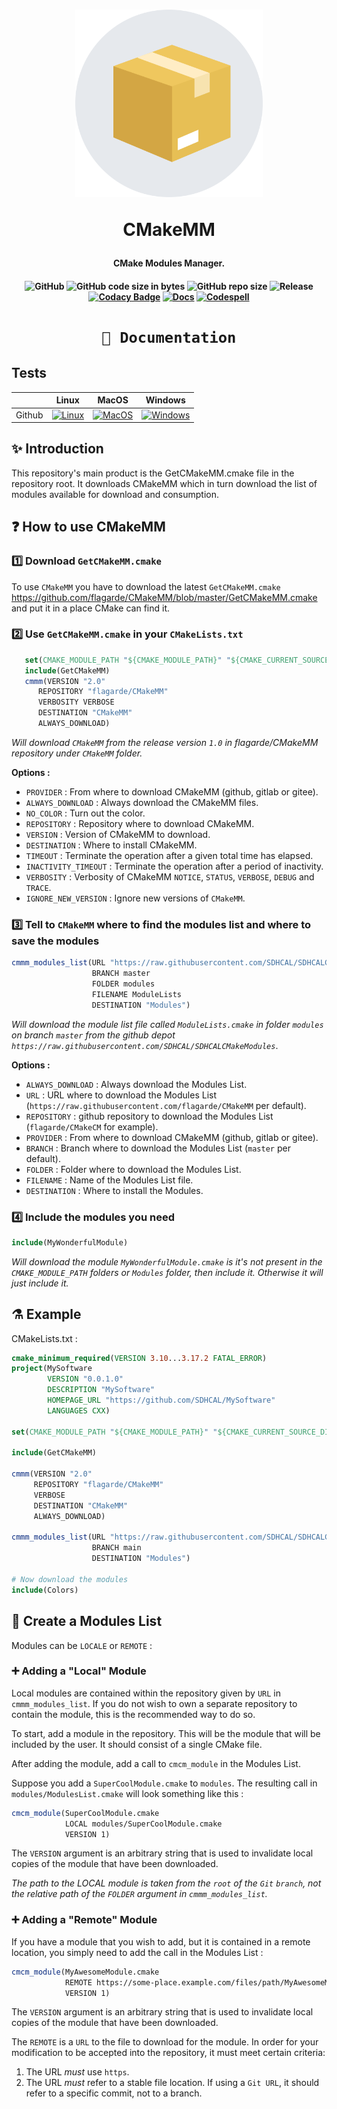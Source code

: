 <h1 align="center">
  <a href="https://github.com/flagarde/CMakeMM"><img src="./docs/imgs/logo.png" width="300" title="CMakeMM logo" alt="CMakeMM"></a>

CMakeMM
</h1>
<h4 align="center">CMake Modules Manager.</h4>

<h4 align="center">

![GitHub](https://img.shields.io/github/license/flagarde/CMakeMM) 
![GitHub code size in bytes](https://img.shields.io/github/languages/code-size/flagarde/CMakeMM) 
![GitHub repo size](https://img.shields.io/github/repo-size/flagarde/CMakeMM)
![Release](https://github.com/flagarde/CMakeMM/workflows/Release/badge.svg)
[![Codacy Badge](https://app.codacy.com/project/badge/Grade/69bc83f9b6a44f52ae5d2790f55d2a0b)](https://www.codacy.com/gh/flagarde/CMakeMM/dashboard?utm_source=github.com&amp;utm_medium=referral&amp;utm_content=flagarde/CMakeMM&amp;utm_campaign=Badge_Grade)
[![Docs](https://github.com/flagarde/CMakeMM/actions/workflows/Docs.yml/badge.svg)](https://github.com/flagarde/CMakeMM/actions/workflows/Docs.yml)
[![Codespell](https://github.com/flagarde/CMakeMM/actions/workflows/Codespell.yml/badge.svg)](https://github.com/flagarde/CMakeMM/actions/workflows/Codespell.yml)
</h4>

<h1 align="center"><a href="https://flagarde.github.io/CMakeMM/">

```html
📖 Documentation
```
</a></h1>

## Tests

|        | Linux           | MacOS           | Windows           |
|--------|-----------------|-----------------|-------------------|
| Github |[![Linux][lb]][l]|[![MacOS][mb]][m]|[![Windows][wb]][w]|

## ✨ Introduction
This repository's main product is the GetCMakeMM.cmake file in the repository root. It downloads CMakeMM which in turn download the list of modules available for download and consumption.

## ❓ How to use CMakeMM

### 1️⃣ Download `GetCMakeMM.cmake`
To use `CMakeMM` you have to download the latest `GetCMakeMM.cmake` https://github.com/flagarde/CMakeMM/blob/master/GetCMakeMM.cmake and put it in a place CMake can find it.

### 2️⃣ Use `GetCMakeMM.cmake` in your `CMakeLists.txt`
 ```cmake
	set(CMAKE_MODULE_PATH "${CMAKE_MODULE_PATH}" "${CMAKE_CURRENT_SOURCE_DIR}/cmake")
	include(GetCMakeMM)
	cmmm(VERSION "2.0"
       REPOSITORY "flagarde/CMakeMM"
       VERBOSITY VERBOSE
       DESTINATION "CMakeMM"
       ALWAYS_DOWNLOAD)
 ```
 *Will download `CMakeMM` from the release version `1.0` in flagarde/CMakeMM repository under `CMakeMM` folder.*

**Options :**

- `PROVIDER` : From where to download CMakeMM (github, gitlab or gitee).
- `ALWAYS_DOWNLOAD` : Always download the CMakeMM files.
- `NO_COLOR` : Turn out the color.
- `REPOSITORY` : Repository where to download CMakeMM.
- `VERSION` : Version of CMakeMM to download.
- `DESTINATION` : Where to install CMakeMM.
- `TIMEOUT` : Terminate the operation after a given total time has elapsed.
- `INACTIVITY_TIMEOUT` : Terminate the operation after a period of inactivity.
- `VERBOSITY` : Verbosity of CMakeMM `NOTICE`, `STATUS`, `VERBOSE`, `DEBUG` and `TRACE`.
- `IGNORE_NEW_VERSION` : Ignore new versions of `CMakeMM`.

 ### 3️⃣ Tell to `CMakeMM` where to find the modules list and where to save the modules
 ```cmake
 cmmm_modules_list(URL "https://raw.githubusercontent.com/SDHCAL/SDHCALCMakeModules"
                   BRANCH master
                   FOLDER modules
                   FILENAME ModuleLists
                   DESTINATION "Modules")
 ```
 *Will download the module list file called `ModuleLists.cmake` in folder `modules` on branch `master` from the github depot `https://raw.githubusercontent.com/SDHCAL/SDHCALCMakeModules`*.

**Options :**

- `ALWAYS_DOWNLOAD` : Always download the Modules List.
- `URL` : URL where to download the Modules List (`https://raw.githubusercontent.com/flagarde/CMakeMM` per default).
- `REPOSITORY` : github repository to download the Modules List (`flagarde/CMakeCM` for example).
- `PROVIDER` : From where to download CMakeMM (github, gitlab or gitee).
- `BRANCH` : Branch where to download the Modules List (`master` per default).
- `FOLDER` : Folder where to download the Modules List.
- `FILENAME` : Name of the Modules List file.
- `DESTINATION` : Where to install the Modules.

 ### 4️⃣ Include the modules you need
  ```cmake
  include(MyWonderfulModule)
  ```
*Will download the module `MyWonderfulModule.cmake` is it's not present in the `CMAKE_MODULE_PATH` folders or `Modules` folder, then include it. Otherwise it will just include it.*

## ⚗  Example
CMakeLists.txt :
```cmake
cmake_minimum_required(VERSION 3.10...3.17.2 FATAL_ERROR)
project(MySoftware
        VERSION "0.0.1.0"
        DESCRIPTION "MySoftware"
        HOMEPAGE_URL "https://github.com/SDHCAL/MySoftware"
        LANGUAGES CXX)

set(CMAKE_MODULE_PATH "${CMAKE_MODULE_PATH}" "${CMAKE_CURRENT_SOURCE_DIR}/cmake")

include(GetCMakeMM)

cmmm(VERSION "2.0"
     REPOSITORY "flagarde/CMakeMM"
     VERBOSE
     DESTINATION "CMakeMM"
     ALWAYS_DOWNLOAD)

cmmm_modules_list(URL "https://raw.githubusercontent.com/SDHCAL/SDHCALCMakeModules"
                  BRANCH main
                  DESTINATION "Modules")

# Now download the modules
include(Colors)
```
## 📝 Create a Modules List

Modules can be `LOCALE` or `REMOTE` :

### ➕ Adding a "Local" Module

Local modules are contained within the repository given by `URL` in `cmmm_modules_list`. If you do not wish to own a separate repository to contain the module, this is the recommended way to do so.

To start, add a module in the repository. This will be the module that will be included by the user. It should consist of a single CMake file.

After adding the module, add a call to `cmcm_module` in the Modules List.

Suppose you add a `SuperCoolModule.cmake` to `modules`. The resulting call in `modules/ModulesList.cmake` will look something like this :

```cmake
cmcm_module(SuperCoolModule.cmake
            LOCAL modules/SuperCoolModule.cmake
            VERSION 1)
```

The `VERSION` argument is an arbitrary string that is used to invalidate local copies of the module that have been downloaded.

*The path to the LOCAL module is taken from the `root` of the `Git` `branch`, not the relative path of the `FOLDER` argument in `cmmm_modules_list`.*

### ➕ Adding a "Remote" Module

If you have a module that you wish to add, but it is contained in a remote location, you simply need to add the call in the Modules List :

```cmake
cmcm_module(MyAwesomeModule.cmake
            REMOTE https://some-place.example.com/files/path/MyAwesomeModule.cmake
            VERSION 1)
```

The `VERSION` argument is an arbitrary string that is used to invalidate local copies of the module that have been downloaded.

The `REMOTE` is a `URL` to the file to download for the module. In order for your modification to be accepted into the repository, it must meet certain criteria:

 1. The URL *must* use `https`.
 2. The URL *must* refer to a stable file location. If using a `Git URL`, it should refer to a specific commit, not to a branch.

[l]: https://github.com/flagarde/CMakeMM/actions/workflows/Linux.yml
[lb]: https://github.com/flagarde/CMakeMM/actions/workflows/Linux.yml/badge.svg

[m]: https://github.com/flagarde/CMakeMM/actions/workflows/MacOS.yml
[mb]: https://github.com/flagarde/CMakeMM/actions/workflows/MacOS.yml/badge.svg

[w]: https://github.com/flagarde/CMakeMM/actions/workflows/Windows.yml
[wb]: https://github.com/flagarde/CMakeMM/actions/workflows/Windows.yml/badge.svg
